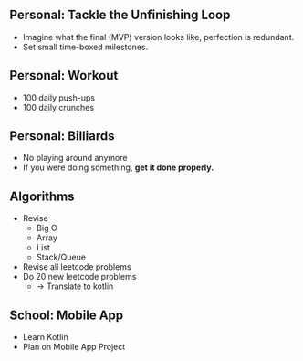 ## Personal: Tackle the Unfinishing Loop
- Imagine what the final (MVP) version looks like, perfection is redundant.
- Set small time-boxed milestones.
## Personal: Workout
- 100 daily push-ups
- 100 daily crunches
## Personal: Billiards
- No playing around anymore
- If you were doing something, **get it done properly.**
## Algorithms
- Revise 
	- Big O
	- Array
	- List
	- Stack/Queue
- Revise all leetcode problems
- Do 20 new leetcode problems 
	- -> Translate to kotlin
## School: Mobile App
- Learn Kotlin
- Plan on Mobile App Project
